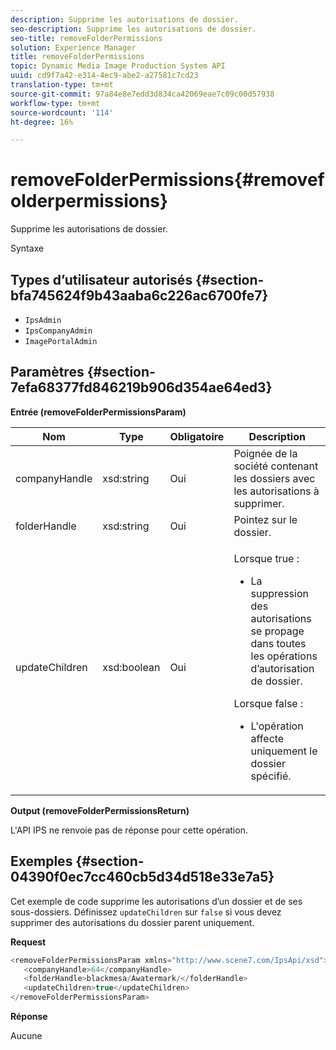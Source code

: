 ```yaml
---
description: Supprime les autorisations de dossier.
seo-description: Supprime les autorisations de dossier.
seo-title: removeFolderPermissions
solution: Experience Manager
title: removeFolderPermissions
topic: Dynamic Media Image Production System API
uuid: cd9f7a42-e314-4ec9-abe2-a27581c7cd23
translation-type: tm+mt
source-git-commit: 97a84e8e7edd3d834ca42069eae7c09c00d57938
workflow-type: tm+mt
source-wordcount: '114'
ht-degree: 16%

---
```



# removeFolderPermissions{#removefolderpermissions}

Supprime les autorisations de dossier.

Syntaxe

## Types d’utilisateur autorisés {#section-bfa745624f9b43aaba6c226ac6700fe7}

* `IpsAdmin`
* `IpsCompanyAdmin`
* `ImagePortalAdmin`

## Paramètres {#section-7efa68377fd846219b906d354ae64ed3}

**Entrée (removeFolderPermissionsParam)**

<table id="table_15223256C63C4F008BDB1DF6F0AFE6A8"> 
 <thead> 
  <tr> 
   <th colname="col1" class="entry"> Nom </th> 
   <th colname="col2" class="entry"> Type </th> 
   <th colname="col3" class="entry"> Obligatoire </th> 
   <th colname="col4" class="entry"> Description </th> 
  </tr> 
 </thead>
 <tbody> 
  <tr> 
   <td colname="col1"> <span class="codeph"> <span class="varname"> companyHandle</span> </span> </td> 
   <td colname="col2"> <span class="codeph"> xsd:string</span> </td> 
   <td colname="col3"> Oui </td> 
   <td colname="col4"> Poignée de la société contenant les dossiers avec les autorisations à supprimer. </td> 
  </tr> 
  <tr> 
   <td colname="col1"> <span class="codeph"> <span class="varname"> folderHandle</span> </span> </td> 
   <td colname="col2"> <span class="codeph"> xsd:string</span> </td> 
   <td colname="col3"> Oui </td> 
   <td colname="col4"> Pointez sur le dossier. </td> 
  </tr> 
  <tr> 
   <td colname="col1"> <span class="codeph"> <span class="varname"> updateChildren</span> </span> </td> 
   <td colname="col2"> <span class="codeph"> xsd:boolean</span> </td> 
   <td colname="col3"> Oui </td> 
   <td colname="col4"> <p>Lorsque <span class="codeph"> true</span> : 
     <ul id="ul_1305D060E0F34A61AA3C827E43F296E6"> 
      <li id="li_AB8705F3CEAD4B8A8F1C28291A6F7EC8">La suppression des autorisations se propage dans toutes les opérations d’autorisation de dossier. </li> 
     </ul> </p> <p>Lorsque <span class="codeph"> false</span> : 
     <ul id="ul_19AEE80F1FC84B64AD623E050C12A0CD"> 
      <li id="li_B8B78851004C43DB8CB7958E380AF510">L'opération affecte uniquement le dossier spécifié. </li> 
     </ul> </p> </td> 
  </tr> 
 </tbody> 
</table>

**Output (removeFolderPermissionsReturn)**

L&#39;API IPS ne renvoie pas de réponse pour cette opération.

## Exemples {#section-04390f0ec7cc460cb5d34d518e33e7a5}

Cet exemple de code supprime les autorisations d’un dossier et de ses sous-dossiers. Définissez `updateChildren` sur `false` si vous devez supprimer des autorisations du dossier parent uniquement.

**Request**

```java
<removeFolderPermissionsParam xmlns="http://www.scene7.com/IpsApi/xsd">
   <companyHandle>64</companyHandle>
   <folderHandle>blackmesa/Awatermark/</folderHandle>
   <updateChildren>true</updateChildren>
</removeFolderPermissionsParam>
```

**Réponse**

Aucune
